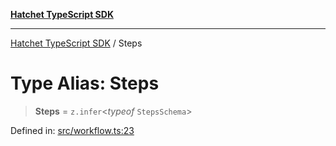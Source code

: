 [**Hatchet TypeScript SDK**](../README.md)

***

[Hatchet TypeScript SDK](../README.md) / Steps

# Type Alias: Steps

> **Steps** = `z.infer`\<*typeof* `StepsSchema`\>

Defined in: [src/workflow.ts:23](https://github.com/hatchet-dev/hatchet/blob/0288a24f2e9f14787135b399bd47182f4d1260d9/sdks/typescript/src/workflow.ts#L23)
